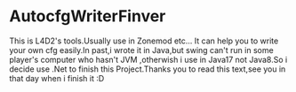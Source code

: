 # AutocfgWriterFinver
This is L4D2's tools.Usually use in Zonemod etc... It can help you to write your own cfg easily.In past,i wrote it in Java,but swing can't run in some player's computer who hasn't JVM ,otherwish i use in Java17 not Java8.So i decide use .Net to finish this Project.Thanks you to read this text,see you in that day when i finish it :D
